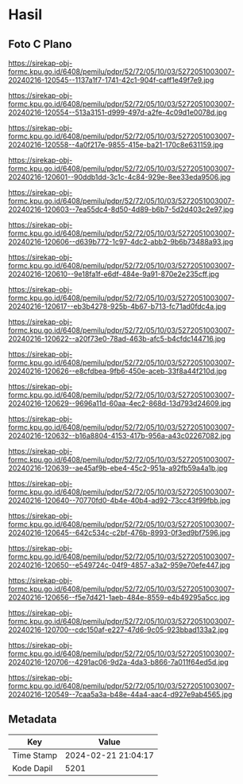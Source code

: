 # Hasil

## Foto C Plano

https://sirekap-obj-formc.kpu.go.id/6408/pemilu/pdpr/52/72/05/10/03/5272051003007-20240216-120545--1137a1f7-1741-42c1-904f-caff1e49f7e9.jpg

https://sirekap-obj-formc.kpu.go.id/6408/pemilu/pdpr/52/72/05/10/03/5272051003007-20240216-120554--513a3151-d999-497d-a2fe-4c09d1e0078d.jpg

https://sirekap-obj-formc.kpu.go.id/6408/pemilu/pdpr/52/72/05/10/03/5272051003007-20240216-120558--4a0f217e-9855-415e-ba21-170c8e631159.jpg

https://sirekap-obj-formc.kpu.go.id/6408/pemilu/pdpr/52/72/05/10/03/5272051003007-20240216-120601--90ddb1dd-3c1c-4c84-929e-8ee33eda9506.jpg

https://sirekap-obj-formc.kpu.go.id/6408/pemilu/pdpr/52/72/05/10/03/5272051003007-20240216-120603--7ea55dc4-8d50-4d89-b6b7-5d2d403c2e97.jpg

https://sirekap-obj-formc.kpu.go.id/6408/pemilu/pdpr/52/72/05/10/03/5272051003007-20240216-120606--d639b772-1c97-4dc2-abb2-9b6b73488a93.jpg

https://sirekap-obj-formc.kpu.go.id/6408/pemilu/pdpr/52/72/05/10/03/5272051003007-20240216-120610--9e18fa1f-e6df-484e-9a91-870e2e235cff.jpg

https://sirekap-obj-formc.kpu.go.id/6408/pemilu/pdpr/52/72/05/10/03/5272051003007-20240216-120617--eb3b4278-925b-4b67-b713-fc71ad0fdc4a.jpg

https://sirekap-obj-formc.kpu.go.id/6408/pemilu/pdpr/52/72/05/10/03/5272051003007-20240216-120622--a20f73e0-78ad-463b-afc5-b4cfdc144716.jpg

https://sirekap-obj-formc.kpu.go.id/6408/pemilu/pdpr/52/72/05/10/03/5272051003007-20240216-120626--e8cfdbea-9fb6-450e-aceb-33f8a44f210d.jpg

https://sirekap-obj-formc.kpu.go.id/6408/pemilu/pdpr/52/72/05/10/03/5272051003007-20240216-120629--9696a11d-60aa-4ec2-868d-13d793d24609.jpg

https://sirekap-obj-formc.kpu.go.id/6408/pemilu/pdpr/52/72/05/10/03/5272051003007-20240216-120632--b16a8804-4153-417b-956a-a43c02267082.jpg

https://sirekap-obj-formc.kpu.go.id/6408/pemilu/pdpr/52/72/05/10/03/5272051003007-20240216-120639--ae45af9b-ebe4-45c2-951a-a92fb59a4a1b.jpg

https://sirekap-obj-formc.kpu.go.id/6408/pemilu/pdpr/52/72/05/10/03/5272051003007-20240216-120640--70770fd0-4b4e-40b4-ad92-73cc43f99fbb.jpg

https://sirekap-obj-formc.kpu.go.id/6408/pemilu/pdpr/52/72/05/10/03/5272051003007-20240216-120645--642c534c-c2bf-476b-8993-0f3ed9bf7596.jpg

https://sirekap-obj-formc.kpu.go.id/6408/pemilu/pdpr/52/72/05/10/03/5272051003007-20240216-120650--e549724c-04f9-4857-a3a2-959e70efe447.jpg

https://sirekap-obj-formc.kpu.go.id/6408/pemilu/pdpr/52/72/05/10/03/5272051003007-20240216-120656--f5e7d421-1aeb-484e-8559-e4b49295a5cc.jpg

https://sirekap-obj-formc.kpu.go.id/6408/pemilu/pdpr/52/72/05/10/03/5272051003007-20240216-120700--cdc150af-e227-47d6-9c05-923bbad133a2.jpg

https://sirekap-obj-formc.kpu.go.id/6408/pemilu/pdpr/52/72/05/10/03/5272051003007-20240216-120706--4291ac06-9d2a-4da3-b866-7a011f64ed5d.jpg

https://sirekap-obj-formc.kpu.go.id/6408/pemilu/pdpr/52/72/05/10/03/5272051003007-20240216-120549--7caa5a3a-b48e-44a4-aac4-d927e9ab4565.jpg


## Metadata

| Key        | Value               |
| ---------- | ------------------- |
| Time Stamp | 2024-02-21 21:04:17 |
| Kode Dapil | 5201                |



